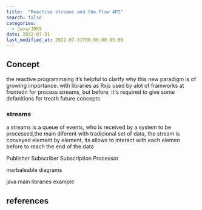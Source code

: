 ```yaml
---
title:  "Reactive streams and the Flow API"
search: false
categories: 
  - Java/JDK9
date: 2022-07-31
last_modified_at: 2022-07-31T08:06:00-05:00
---
```


## Concept

the reactive programmaing it’s helpful to clarify why this new paradigm is of growing importance. 
with libraries as Rxjs used by alot of framworks at frontedn for process streams, but before, it's required to give some defanitions for treath future concepts

### streams
a streams is a queue of events, who is received by a system to be processed,the main diferent with tradicional
set of data, the stream is conveyed element by element, its allows to interact with each elemen before to reach the end of the data


Publisher
Subscriber
Subscription
Processor

marbaleable diagrams 

java main libraries
example

## references
